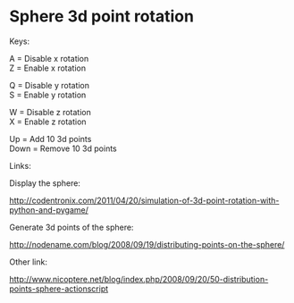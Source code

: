 Sphere 3d point rotation
========================

Keys:  

A = Disable x rotation  
Z = Enable x rotation  

Q = Disable y rotation  
S = Enable y rotation  

W = Disable z rotation  
X = Enable z rotation  

Up = Add 10 3d points  
Down = Remove 10 3d points

Links:  

Display the sphere:   

http://codentronix.com/2011/04/20/simulation-of-3d-point-rotation-with-python-and-pygame/

Generate 3d points of the sphere:

http://nodename.com/blog/2008/09/19/distributing-points-on-the-sphere/

Other link:  

http://www.nicoptere.net/blog/index.php/2008/09/20/50-distribution-points-sphere-actionscript
